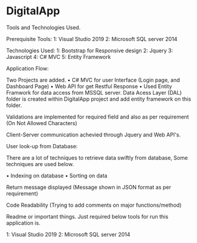 # DigitalApp


Tools and Technologies Used.

Prerequisite Tools:
1: Visual Studio 2019
2: Microsoft SQL server 2014


Technologies Used:
1: Bootstrap for Responsive design
2: Jquery
3: Javascript
4: C# MVC
5: Entity Framework

Application Flow:

Two Projects are added.
• C# MVC for user Interface (Login page, and Dashboard Page)
• Web API for get Restful Response
• Used Entity Framwork for data access from MSSQL server. Data Acess Layer (DAL) folder is created within DigitalApp project and add entity framework on this folder.

Validations are implemented for required field and also as per requirement (On Not Allowed Characters)

Client-Server communication achevied through Jquery and Web API's.

User look-up from Database:

There are a lot of techniques to retrieve data swiftly from database, Some techniques are used below.

• Indexing on database
• Sorting on data


Return message displayed (Message shown in JSON format as per requirement)

Code Readability (Trying to add comments on major functions/method)


Readme or important things.
Just required below tools for run this application is.

1: Visual Studio 2019
2: Microsoft SQL server 2014


